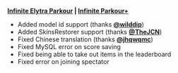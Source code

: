 **[Infinite Elytra Parkour](https://www.spigotmc.org/resources/115322/) | [Infinite Parkour+](https://www.spigotmc.org/resources/105019/)**

- Added model id support (thanks **[@wilddip](https://github.com/wilddip)**)
- Added SkinsRestorer support (thanks **[@TheJCN](https://github.com/TheJCN)**)
- Fixed Chinese translation (thanks **[@jhqwqmc](https://github.com/jhqwqmc)**)
- Fixed MySQL error on score saving
- Fixed being able to take out items in the leaderboard
- Fixed error on joining spectator